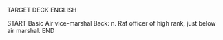 TARGET DECK
ENGLISH

START
Basic
Air vice-marshal
Back: n. Raf officer of high rank, just below air marshal.
END
